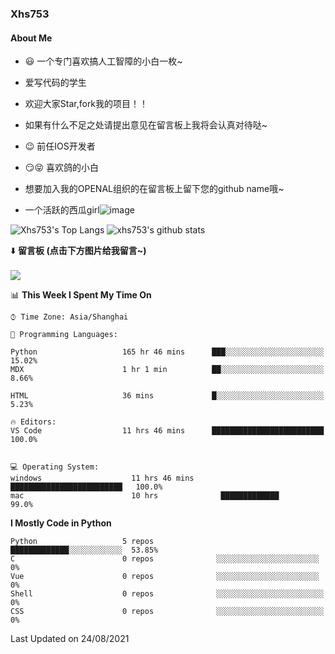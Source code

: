 ### Xhs753
#### About Me
- 😃 一个专门喜欢搞人工智障的小白一枚~ 
- 爱写代码的学生
- 欢迎大家Star,fork我的项目！！
- 如果有什么不足之处请提出意见在留言板上我将会认真对待哒~     
- 😉 前任IOS开发者  
- 😏😝 喜欢鸽的小白
- 想要加入我的OPENAL组织的在留言板上留下您的github name哦~


-  一个活跃的西瓜girl![image](https://user-images.githubusercontent.com/62407841/128600235-eec275a9-061b-435d-abc0-3608908332d5.png)



![Xhs753's Top Langs](https://github-readme-stats.vercel.app/api/top-langs/?username=xhs753&layout=compact&theme=radical&card_width=270)  ![xhs753's github stats](https://github-readme-stats.vercel.app/api?username=xhs753&show_icons=true&theme=radical&line_height=20)

⬇️ **留言板 (点击下方图片给我留言~)**
<br><br>
[![](https://api.moedog.org/room/@xhs753.github/svg?width=600&height=150&limit=20&theme=light&title=xhs753@GitHub:%20~&fontSize=13)](https://api.moedog.org/room/@xhs753.github?title=xhs753%E7%9A%84Github%E7%95%99%E8%A8%80%E6%9D%BF)


<!--START_SECTION:waka-->
📊 **This Week I Spent My Time On** 

```text
⌚︎ Time Zone: Asia/Shanghai

💬 Programming Languages: 

Python                   165 hr 46 mins      ███░░░░░░░░░░░░░░░░░░░░░░   15.02% 
MDX                      1 hr 1 min          ██░░░░░░░░░░░░░░░░░░░░░░░   8.66% 
 
HTML                     36 mins             █░░░░░░░░░░░░░░░░░░░░░░░░   5.23%

🔥 Editors: 
VS Code                  11 hrs 46 mins      █████████████████████████   100.0%


💻 Operating System: 
windows                    11 hrs 46 mins      █████████████████████████   100.0%
mac                        10 hrs              █████████████               99.0%

```

**I Mostly Code in Python** 

```text
Python                   5 repos              █████████████░░░░░░░░░░░░  53.85% 
C                        0 repos              ░░░░░░░░░░░░░░░░░░░░░░░    0% 
Vue                      0 repos              ░░░░░░░░░░░░░░░░░░░░░░░    0% 
Shell                    0 repos              ░░░░░░░░░░░░░░░░░░░░░░░░   0% 
CSS                      0 repos              ░░░░░░░░░░░░░░░░░░░░░░░░   0%

```



 Last Updated on 24/08/2021
<!--END_SECTION:waka-->

